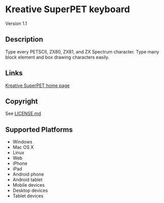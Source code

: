 Kreative SuperPET keyboard
==============

Version 1.1

Description
-----------
Type every PETSCII, ZX80, ZX81, and ZX Spectrum character.
Type many block element and box drawing characters easily.

Links
-----
[Kreative SuperPET home page](https://www.kreativekorp.com/software/keyboards/superpet/)

Copyright
---------
See [LICENSE.md](LICENSE.md)

Supported Platforms
-------------------
 * Windows
 * Mac OS X
 * Linux
 * Web
 * iPhone
 * iPad
 * Android phone
 * Android tablet
 * Mobile devices
 * Desktop devices
 * Tablet devices
